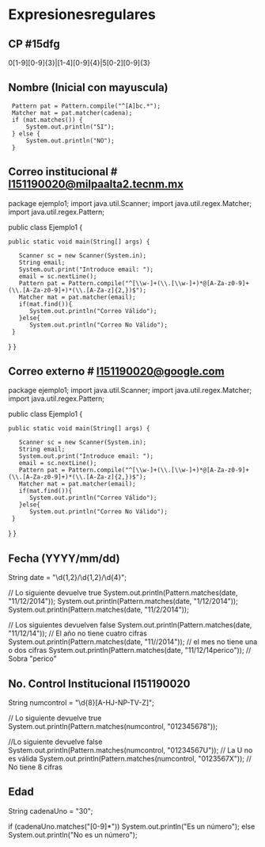 # Expresionesregulares

## CP #15dfg
0[1-9][0-9]{3}|[1-4][0-9]{4}|5[0-2][0-9]{3}


## Nombre (Inicial con mayuscula) 
     Pattern pat = Pattern.compile("^[A]bc.*");
     Matcher mat = pat.matcher(cadena);                                                                           
     if (mat.matches()) {
         System.out.println("SI");
     } else {
         System.out.println("NO");                                                                                
     }
## Correo institucional # l151190020@milpaalta2.tecnm.mx
package ejemplo1;
import java.util.Scanner;
import java.util.regex.Matcher;
import java.util.regex.Pattern;

public class Ejemplo1 {

    public static void main(String[] args) {                                                                      
 
       Scanner sc = new Scanner(System.in);
       String email;
       System.out.print("Introduce email: ");
       email = sc.nextLine();
       Pattern pat = Pattern.compile("^[\\w-]+(\\.[\\w-]+)*@[A-Za-z0-9]+(\\.[A-Za-z0-9]+)*(\\.[A-Za-z]{2,})$");   
       Matcher mat = pat.matcher(email);
       if(mat.find()){
          System.out.println("Correo Válido");
       }else{
          System.out.println("Correo No Válido");
     }
   }
}

## Correo externo  # l151190020@google.com
package ejemplo1;
import java.util.Scanner;
import java.util.regex.Matcher;
import java.util.regex.Pattern;

public class Ejemplo1 {

    public static void main(String[] args) {                                                                      
 
       Scanner sc = new Scanner(System.in);
       String email;
       System.out.print("Introduce email: ");
       email = sc.nextLine();
       Pattern pat = Pattern.compile("^[\\w-]+(\\.[\\w-]+)*@[A-Za-z0-9]+(\\.[A-Za-z0-9]+)*(\\.[A-Za-z]{2,})$");   
       Matcher mat = pat.matcher(email);
       if(mat.find()){
          System.out.println("Correo Válido");
       }else{
          System.out.println("Correo No Válido");
     }
   }
}


## Fecha (YYYY/mm/dd) 

String date = "\\d{1,2}/\\d{1,2}/\\d{4}";

// Lo siguiente devuelve true
System.out.println(Pattern.matches(date, "11/12/2014"));
System.out.println(Pattern.matches(date, "1/12/2014"));
System.out.println(Pattern.matches(date, "11/2/2014"));


// Los siguientes devuelven false
System.out.println(Pattern.matches(date, "11/12/14"));  // El año no tiene cuatro cifras
System.out.println(Pattern.matches(date, "11//2014"));  // el mes no tiene una o dos cifras
System.out.println(Pattern.matches(date, "11/12/14perico"));  // Sobra "perico"

## No. Control Institucional  l151190020
String numcontrol = "\\d{8}[A-HJ-NP-TV-Z]";

// Lo siguiente devuelve true
System.out.println(Pattern.matches(numcontrol, "012345678"));

//Lo siguiente devuelve false
System.out.println(Pattern.matches(numcontrol, "01234567U")); // La U no es válida
System.out.println(Pattern.matches(numcontrol, "0123567X")); // No tiene 8 cifras

## Edad
String cadenaUno = "30";
		
if (cadenaUno.matches("[0-9]*"))
  System.out.println("Es un número");
else
  System.out.println("No es un número");